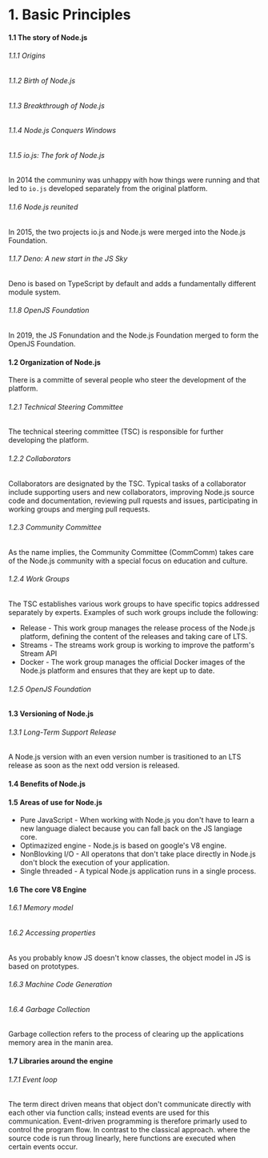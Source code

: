 <h1>1. Basic Principles</h1>

<h4>1.1 The story of Node.js</h4>

<h6>1.1.1 Origins</h6>

<h6>1.1.2 Birth of Node.js</h6>

<h6>1.1.3 Breakthrough of Node.js</h6>

<h6>1.1.4 Node.js Conquers Windows</h6>

<h6>1.1.5 io.js: The fork of Node.js</h6>

In 2014 the communiny was unhappy with how things were running and that led to `io.js` developed separately from the original platform.

<h6>1.1.6 Node.js reunited</h6>

In 2015, the two projects io.js and Node.js were merged into the Node.js Foundation.

<h6>1.1.7 Deno: A new start in the JS Sky</h6>

Deno is based on TypeScript by default and adds a fundamentally different module system.

<h6>1.1.8 OpenJS Foundation</h6>

In 2019, the JS Fonundation and the Node.js Foundation merged to form the OpenJS Foundation.

<h4>1.2 Organization of Node.js</h4>

There is a committe of several people who steer the development of the platform.

<h6>1.2.1 Technical Steering Committee</h6>

The technical steering committee (TSC) is responsible for further developing the platform.

<h6>1.2.2 Collaborators</h6>

Collaborators are designated by the TSC.
Typical tasks of a collaborator include supporting users and new collaborators, improving Node.js source code and documentation, reviewing pull rquests and issues, participating in working groups and merging pull requests.

<h6>1.2.3 Community Committee</h6>

As the name implies, the Community Committee (CommComm) takes care of the Node.js community with a special focus on education and culture.

<h6>1.2.4 Work Groups</h6>

The TSC establishes various work groups to have specific topics addressed separately by experts.
Examples of such work groups include the following:

- Release - This work group manages the release process of the Node.js platform, defining the content of the releases and taking care of LTS.
- Streams - The streams work group is working to improve the patform's Stream API
- Docker - The work group manages the official Docker images of the Node.js platform and ensures that they are kept up to date.

<h6>1.2.5 OpenJS Foundation</h6>

<h4>1.3 Versioning of Node.js</h4>

<h6>1.3.1 Long-Term Support Release</h6>

A Node.js version with an even version number is trasitioned to an LTS release as soon as the next odd version is released.

<h4>1.4 Benefits of Node.js</h4>

<h4>1.5 Areas of use for Node.js</h4>

- Pure JavaScript - When working with Node.js you don't have to learn a new language dialect because you can fall back on the JS langiage core.
- Optimazized engine - Node.js is based on google's V8 engine.
- NonBlovking I/O - All operatons that don't take place directly in Node.js don't block the execution of your application.
- Single threaded - A typical Node.js application runs in a single process.

<h4>1.6 The core V8 Engine</h4>

<h6>1.6.1 Memory model</h6>

<h6>1.6.2 Accessing properties</h6>

As you probably know JS doesn't know classes, the object model in JS is based on prototypes.

<h6>1.6.3 Machine Code Generation</h6>

<h6>1.6.4 Garbage Collection</h6>

Garbage collection refers to the process of clearing up the applications memory area in the manin area.

<h4>1.7 Libraries around the engine</h4>

<h6>1.7.1 Event loop</h6>

The term direct driven means that object don't communicate directly with each other via function calls; instead events are used for this communication. Event-driven programming is therefore primarly used to control the program flow. In contrast to the classical approach. where the source code is run throug linearly, here functions are executed when certain events occur.
